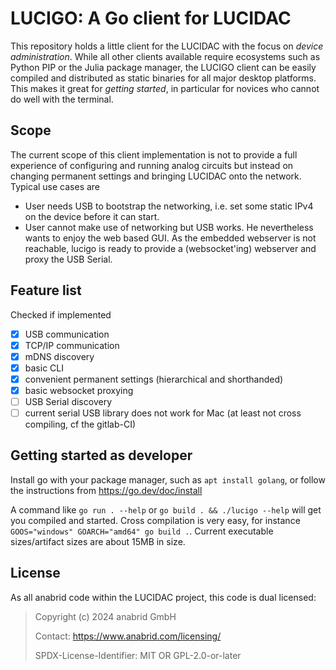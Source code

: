 # LUCIGO: A Go client for LUCIDAC

This repository holds a little client for the LUCIDAC with the focus on
*device administration*. While all other clients available require ecosystems
such as Python PIP or the Julia package manager, the LUCIGO client can be
easily compiled and distributed as static binaries for all major desktop
platforms. This makes it great for *getting started*, in particular for novices
who cannot do well with the terminal.

## Scope

The current scope of this client implementation is not to provide a full
experience of configuring and running analog circuits but instead on changing
permanent settings and bringing LUCIDAC onto the network. Typical use cases are

- User needs USB to bootstrap the networking, i.e. set some static IPv4 on
  the device before it can start.
- User cannot make use of networking but USB works. He nevertheless wants to
  enjoy the web based GUI. As the embedded webserver is not reachable, lucigo
  is ready to provide a (websocket'ing) webserver and proxy the USB Serial.

## Feature list

Checked if implemented

- [x] USB communication
- [x] TCP/IP communication
- [x] mDNS discovery
- [x] basic CLI
- [x] convenient permanent settings (hierarchical and shorthanded)
- [x] basic websocket proxying
- [ ] USB Serial discovery
- [ ] current serial USB library does not work for Mac (at least not cross compiling, cf the gitlab-CI)

## Getting started as developer

Install go with your package manager, such as `apt install golang`, or follow
the instructions from https://go.dev/doc/install

A command like `go run . --help` or `go build . && ./lucigo --help` will get
you compiled and started. Cross compilation is very easy, for instance
`GOOS="windows" GOARCH="amd64" go build .`. Current executable sizes/artifact
sizes are about 15MB in size.

## License

As all anabrid code within the LUCIDAC project, this code is dual licensed:

> Copyright (c) 2024 anabrid GmbH
> 
> Contact: https://www.anabrid.com/licensing/
>
> SPDX-License-Identifier: MIT OR GPL-2.0-or-later